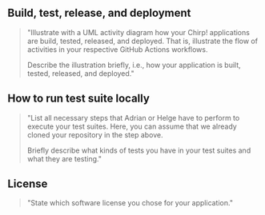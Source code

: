 ## Build, test, release, and deployment

> "Illustrate with a UML activity diagram how your Chirp! applications are build, tested, released, and deployed. That is, illustrate the flow of activities in your respective GitHub Actions workflows.
>
> Describe the illustration briefly, i.e., how your application is built, tested, released, and deployed."


## How to run test suite locally

> "List all necessary steps that Adrian or Helge have to perform to execute your test suites. Here, you can assume that we already cloned your repository in the step above.
>
> Briefly describe what kinds of tests you have in your test suites and what they are testing."

## License

> "State which software license you chose for your application."
